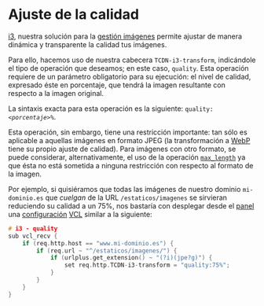 # Ajuste de la calidad

[i3](./), nuestra solución para la [gestión imágenes](../../productos-y-servicios/i3-optimizacion-de-imagenes.md) permite ajustar de manera dinámica y transparente la calidad tus imágenes.

Para ello, hacemos uso de nuestra cabecera `TCDN-i3-transform`, indicándole el tipo de operación que deseamos; en este caso, `quality`. Esta operación requiere de un parámetro obligatorio para su ejecución: el nivel de calidad, expresado éste en porcentaje, que tendrá la imagen resultante con respecto a la imagen original.

La sintaxis exacta para esta operación es la siguiente: `quality:`_`<porcentaje>%`_.

Esta operación, sin embargo, tiene una restricción importante: tan sólo es aplicable a aquellas imágenes en formato JPEG (la transformación a [WebP](https://docs.transparentedge.eu/config/i3/conversion-a-webp) tiene su propio ajuste de calidad). Para imágenes con otro formato, se puede considerar, alternativamente, el uso de la operación [`max_length`](definicion-del-tamano-content-lenght-maximo.md) ya que ésta no está sometida a ninguna restricción con respecto al formato de la imagen.

Por ejemplo, si quisiéramos que todas las imágenes de nuestro dominio `mi-dominio.es` que _cuelgan_ de la URL `/estaticos/imagenes` se sirvieran reduciendo su calidad a un 75%, nos bastaría con desplegar desde el [panel](../../getting-started/dashboard/) una [configuración](../../getting-started/dashboard/autoprovisionamiento/) [VCL](../vcl/) similar a la siguiente:

```c
# i3 - quality
sub vcl_recv {
    if (req.http.host == "www.mi-dominio.es") {
        if (req.url ~ "^/estaticos/imagenes/") {
            if (urlplus.get_extension() ~ "(?i)(jpe?g)") {
                set req.http.TCDN-i3-transform = "quality:75%";
            }
        }
    }
}
```

